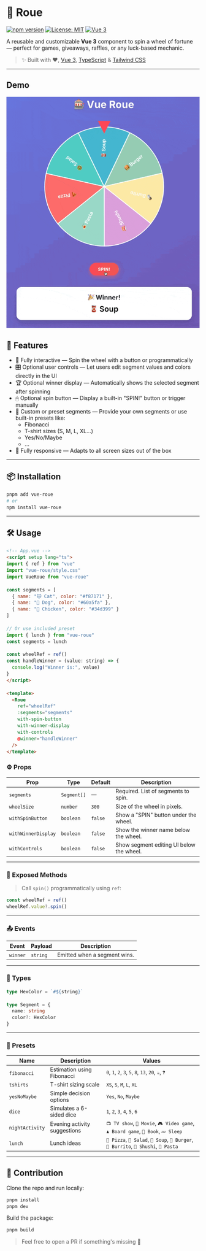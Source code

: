 # 🎡 Roue

[![npm version](https://img.shields.io/npm/v/wheel-of-fortune.svg?style=flat-square)](https://www.npmjs.com/package/wheel-of-fortune)
[![License: MIT](https://img.shields.io/badge/license-MIT-blue.svg)](./LICENSE)
[![Vue 3](https://img.shields.io/badge/vue-3.x-brightgreen.svg)](https://vuejs.org/)

A reusable and customizable **Vue 3** component to spin a wheel of fortune — perfect for games, giveaways, raffles, or any luck-based mechanic.

> ✨ Built with ❤️, [Vue 3](https://vuejs.org/), [TypeScript](https://www.typescriptlang.org/) & [Tailwind CSS](https://tailwindcss.com/)

---

## Demo

![Vue Roue Demo](./demo.gif)

## 🚀 Features

- 🎯 Fully interactive — Spin the wheel with a button or programmatically
- 🎛 Optional user controls — Let users edit segment values and colors directly in the UI
- 🏆 Optional winner display — Automatically shows the selected segment after spinning
- 🖱 Optional spin button — Display a built-in "SPIN!" button or trigger manually
- 🎨 Custom or preset segments — Provide your own segments or use built-in presets like:
  - Fibonacci
  - T-shirt sizes (S, M, L, XL…)
  - Yes/No/Maybe
  - ...
- 📱 Fully responsive — Adapts to all screen sizes out of the box

---

## 📦 Installation

```bash
pnpm add vue-roue
# or
npm install vue-roue
```
---

## 🛠 Usage

```html
<!-- App.vue -->
<script setup lang="ts">
import { ref } from "vue"
import "vue-roue/style.css"
import VueRoue from "vue-roue"

const segments = [
  { name: "🐱 Cat", color: "#f87171" },
  { name: "🐶 Dog", color: "#60a5fa" },
  { name: "🐔 Chicken", color: "#34d399" }
]

// Or use included preset
import { lunch } from "vue-roue"
const segments = lunch

const wheelRef = ref()
const handleWinner = (value: string) => {
  console.log("Winner is:", value)
}
</script>

<template>
  <Roue
    ref="wheelRef"
    :segments="segments"
    with-spin-button
    with-winner-display
    with-controls
    @winner="handleWinner"
  />
</template>
```

### ⚙️ Props

| Prop                | Type        | Default | Description                              |
| ------------------- | ----------- | ------- | ---------------------------------------- |
| `segments`          | `Segment[]` | —       | Required. List of segments to spin.      |
| `wheelSize`         | `number`    | `300`   | Size of the wheel in pixels.             |
| `withSpinButton`    | `boolean`   | `false` | Show a "SPIN" button under the wheel.    |
| `withWinnerDisplay` | `boolean`   | `false` | Show the winner name below the wheel.    |
| `withControls`      | `boolean`   | `false` | Show segment editing UI below the wheel. |

---

### 🔁 Exposed Methods

> Call `spin()` programmatically using `ref`:

```ts
const wheelRef = ref()
wheelRef.value?.spin()
```

---

### 📤 Events

| Event    | Payload  | Description                  |
| -------- | -------- | ---------------------------- |
| `winner` | `string` | Emitted when a segment wins. |

---

### 🧩 Types
```ts
type HexColor = `#${string}`

type Segment = {
  name: string
  color?: HexColor
}
```

---

### 🎨 Presets

| Name            | Description                  | Values                                                                                |
| --------------- | ---------------------------- | ------------------------------------------------------------------------------------- |
| `fibonacci`     | Estimation using Fibonacci   | `0`, `1`, `2`, `3`, `5`, `8`, `13`, `20`, `☕`, `❓`                                    |
| `tshirts`       | T-shirt sizing scale         | `XS`, `S`, `M`, `L`, `XL`                                                             |
| `yesNoMaybe`    | Simple decision options      | `Yes`, `No`, `Maybe`                                                                  |
| `dice`          | Simulates a 6-sided dice     | `1`, `2`, `3`, `4`, `5`, `6`                                                          |
| `nightActivity` | Evening activity suggestions | `📺 TV show`, `🎥 Movie`, `🎮 Video game`, `♟️ Board game`, `📖 Book`, `💤 Sleep`     |
| `lunch`         | Lunch ideas                  | `🍕 Pizza`, `🥗 Salad`, `🥫 Soup`, `🍔 Burger`, `🌯 Burrito`, `🍣 Shushi`, `🍝 Pasta` |


---

## 👥 Contribution

Clone the repo and run locally:
```bash
pnpm install
pnpm dev
```

Build the package:
```bash
pnpm build
````

> Feel free to open a PR if something's missing 🙏
